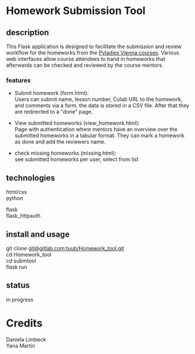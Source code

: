 # Homework Submission Tool
## description
This Flask application is designed to facilitate the submission and review workflow for the homeworks from the [Pyladies Vienna courses](https://pyladies.at/runs/). 
Various web interfaces allow course attendees to hand in homeworks that afterwards can be checked and reviewed by the course mentors.

### features
* Submit homework (form.html): <br/>
Users can submit name, lesson number, Colab URL to the homework, and comments via a form, the data is stored in a CSV file. After that they are redirected to a "done" page.

* View submitted homeworks (view_homework.html): <br/>
Page with authentication where mentors have an overview over the submitted homeworks in a tabular format. They can mark a homework as done and add the reviewers name.

* check missing homeworks (missing.html): <br/>
see submitted homeworks per user, select from list

## technologies
html/css <br/>
python <br/>

flask <br/>
flask_httpauth

## install and usage

git clone [git@gitlab.com:tuub/Homework_tool.git](https://github.com/YanaMartin/Homework_tool.git) <br/>
cd Homework_tool <br/>
cd submtool <br/>
flask run

## status
in progress

# Credits
Daniela Limbeck <br/>
Yana Martin
